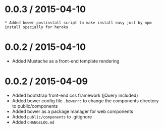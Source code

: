 0.0.3 / 2015-04-10
==================

	* Added bower postinstall script to make install easy just by npm install specially for heroku

0.0.2 / 2015-04-10
==================

  * Added Mustache as a front-end template rendering

0.0.2 / 2015-04-09
==================

  * Added bootstrap front-end css framework (jQuery included)
  * Added bower config file `.bowerrc` to change the components directory to public/components
  * Added bower as a package manager for web components
  * Added `public/components` to .gitignore
  * Added `CHANGELOG.md`